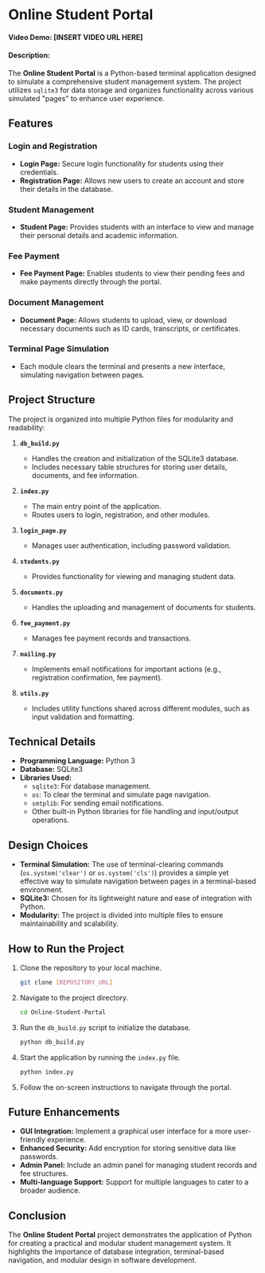 # Online Student Portal

#### Video Demo: [INSERT VIDEO URL HERE]

#### Description:

The **Online Student Portal** is a Python-based terminal application designed to simulate a comprehensive student management system. The project utilizes `sqlite3` for data storage and organizes functionality across various simulated "pages" to enhance user experience.

## Features

### Login and Registration

- **Login Page:** Secure login functionality for students using their credentials.
- **Registration Page:** Allows new users to create an account and store their details in the database.

### Student Management

- **Student Page:** Provides students with an interface to view and manage their personal details and academic information.

### Fee Payment

- **Fee Payment Page:** Enables students to view their pending fees and make payments directly through the portal.

### Document Management

- **Document Page:** Allows students to upload, view, or download necessary documents such as ID cards, transcripts, or certificates.

### Terminal Page Simulation

- Each module clears the terminal and presents a new interface, simulating navigation between pages.

## Project Structure

The project is organized into multiple Python files for modularity and readability:

1. **`db_build.py`**

   - Handles the creation and initialization of the SQLite3 database.
   - Includes necessary table structures for storing user details, documents, and fee information.

2. **`index.py`**

   - The main entry point of the application.
   - Routes users to login, registration, and other modules.

3. **`login_page.py`**

   - Manages user authentication, including password validation.

4. **`students.py`**

   - Provides functionality for viewing and managing student data.

5. **`documents.py`**

   - Handles the uploading and management of documents for students.

6. **`fee_payment.py`**

   - Manages fee payment records and transactions.

7. **`mailing.py`**

   - Implements email notifications for important actions (e.g., registration confirmation, fee payment).

8. **`utils.py`**
   - Includes utility functions shared across different modules, such as input validation and formatting.

## Technical Details

- **Programming Language:** Python 3
- **Database:** SQLite3
- **Libraries Used:**
  - `sqlite3`: For database management.
  - `os`: To clear the terminal and simulate page navigation.
  - `smtplib`: For sending email notifications.
  - Other built-in Python libraries for file handling and input/output operations.

## Design Choices

- **Terminal Simulation:** The use of terminal-clearing commands (`os.system('clear')` or `os.system('cls')`) provides a simple yet effective way to simulate navigation between pages in a terminal-based environment.
- **SQLite3:** Chosen for its lightweight nature and ease of integration with Python.
- **Modularity:** The project is divided into multiple files to ensure maintainability and scalability.

## How to Run the Project

1. Clone the repository to your local machine.

   ```bash
   git clone [REPOSITORY_URL]
   ```

2. Navigate to the project directory.

   ```bash
   cd Online-Student-Portal
   ```

3. Run the `db_build.py` script to initialize the database.

   ```bash
   python db_build.py
   ```

4. Start the application by running the `index.py` file.

   ```bash
   python index.py
   ```

5. Follow the on-screen instructions to navigate through the portal.

## Future Enhancements

- **GUI Integration:** Implement a graphical user interface for a more user-friendly experience.
- **Enhanced Security:** Add encryption for storing sensitive data like passwords.
- **Admin Panel:** Include an admin panel for managing student records and fee structures.
- **Multi-language Support:** Support for multiple languages to cater to a broader audience.

## Conclusion

The **Online Student Portal** project demonstrates the application of Python for creating a practical and modular student management system. It highlights the importance of database integration, terminal-based navigation, and modular design in software development.
